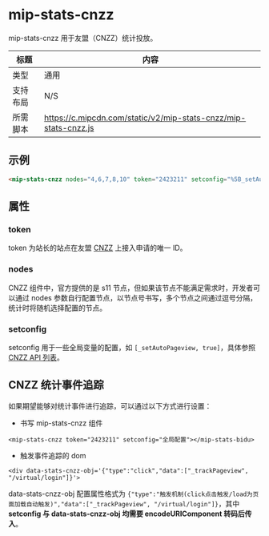 # mip-stats-cnzz

mip-stats-cnzz 用于友盟（CNZZ）统计投放。

标题|内容
----|----
类型|通用
支持布局|N/S
所需脚本|https://c.mipcdn.com/static/v2/mip-stats-cnzz/mip-stats-cnzz.js

## 示例

```html
<mip-stats-cnzz nodes="4,6,7,8,10" token="2423211" setconfig="%5B_setAutoPageview%2C%20true%5D"></mip-stats-cnzz>
```

## 属性

### token

token 为站长的站点在友盟 [CNZZ](http://open.cnzz.com) 上接入申请的唯一 ID。

### nodes

CNZZ 组件中，官方提供的是 s11 节点，但如果该节点不能满足需求时，开发者可以通过 nodes 参数自行配置节点，以节点号书写，多个节点之间通过逗号分隔，统计时将随机选择配置的节点。

### setconfig

setconfig 用于一些全局变量的配置，如 `[_setAutoPageview, true]`，具体参照 [CNZZ API 列表](http://open.cnzz.com/a/api/apilist/)。

## CNZZ 统计事件追踪

如果期望能够对统计事件进行追踪，可以通过以下方式进行设置：

- 书写 mip-stats-cnzz 组件

`<mip-stats-cnzz token="2423211" setconfig="全局配置"></mip-stats-bidu>`

- 触发事件追踪的 dom

`<div data-stats-cnzz-obj='{"type":"click","data":["_trackPageview", "/virtual/login"]}'>`

data-stats-cnzz-obj 配置属性格式为 `{"type":"触发机制(click点击触发/load为页面加载自动触发)","data":["_trackPageview", "/virtual/login"]}`，其中 **setconfig 与 data-stats-cnzz-obj 均需要 encodeURIComponent 转码后传入**。
